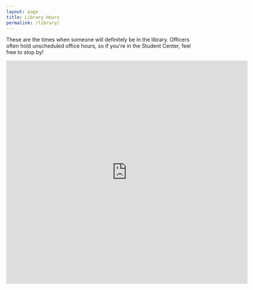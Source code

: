 ```yaml
---
layout: page
title: Library Hours
permalink: /library/
---
```


<p>These are the times when someone will definitely be in the library. Officers often hold unscheduled office hours, so if you're in the Student Center, feel free to stop by!</p>
<center><iframe src="https://www.google.com/calendar/embed?mode=WEEK&amp;height=800&amp;wkst=1&amp;bgcolor=%23FFFFFF&amp;src=ed9b6ocj7rk8g1629i4dfo7mac%40group.calendar.google.com&amp;color=%232952A3&amp;ctz=America%2FNew_York" style=" border-width:0 " width="650" height="600" frameborder="0" scrolling="no"></iframe></center>
